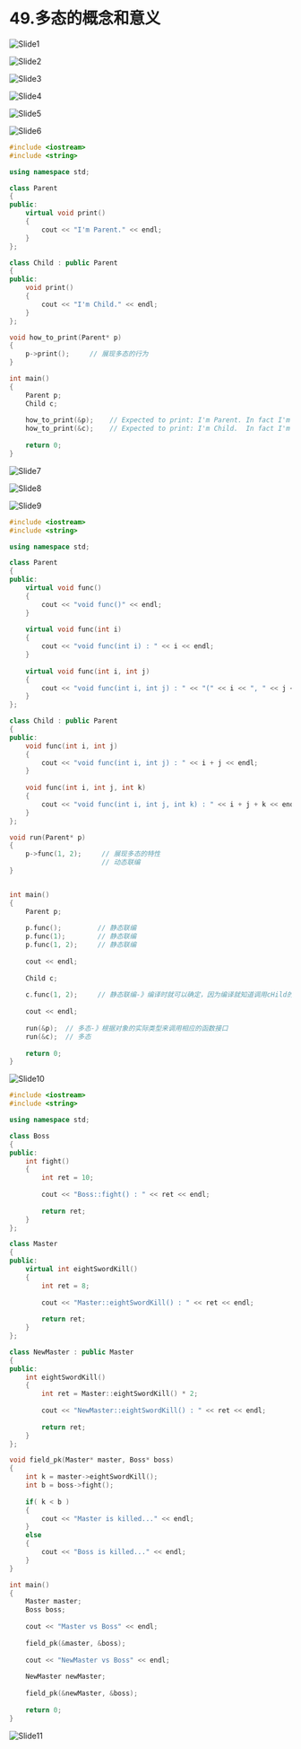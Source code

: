 # 49.多态的概念和意义



![Slide1](49.多态的概念和意义.assets/Slide1.PNG)



![Slide2](49.多态的概念和意义.assets/Slide2.PNG)



![Slide3](49.多态的概念和意义.assets/Slide3.PNG)



![Slide4](49.多态的概念和意义.assets/Slide4.PNG)



![Slide5](49.多态的概念和意义.assets/Slide5.PNG)



![Slide6](49.多态的概念和意义.assets/Slide6.PNG)

```cpp
#include <iostream>
#include <string>

using namespace std;

class Parent
{
public:
    virtual void print()
    {
        cout << "I'm Parent." << endl;
    }
};

class Child : public Parent
{
public:
    void print()
    {
        cout << "I'm Child." << endl;
    }
};

void how_to_print(Parent* p)
{
    p->print();     // 展现多态的行为
}

int main()
{
    Parent p;
    Child c;
    
    how_to_print(&p);    // Expected to print: I'm Parent. In fact I'm Parent
    how_to_print(&c);    // Expected to print: I'm Child.  In fact I'm Child
    
    return 0;
}
```

![Slide7](49.多态的概念和意义.assets/Slide7.PNG)



![Slide8](49.多态的概念和意义.assets/Slide8.PNG)



![Slide9](49.多态的概念和意义.assets/Slide9.PNG)

```cpp
#include <iostream>
#include <string>

using namespace std;

class Parent
{
public:
    virtual void func()
    {
        cout << "void func()" << endl;
    }
    
    virtual void func(int i)
    {
        cout << "void func(int i) : " << i << endl;
    }
    
    virtual void func(int i, int j)
    {
        cout << "void func(int i, int j) : " << "(" << i << ", " << j << ")" << endl;
    }
};

class Child : public Parent
{
public:
    void func(int i, int j)
    {
        cout << "void func(int i, int j) : " << i + j << endl;
    }
    
    void func(int i, int j, int k)
    {
        cout << "void func(int i, int j, int k) : " << i + j + k << endl;
    }
};

void run(Parent* p)
{
    p->func(1, 2);     // 展现多态的特性
                       // 动态联编
}


int main()
{
    Parent p;
    
    p.func();         // 静态联编
    p.func(1);        // 静态联编
    p.func(1, 2);     // 静态联编
    
    cout << endl;
    
    Child c;
    
    c.func(1, 2);     // 静态联编-》编译时就可以确定，因为编译就知道调用cHild的func函数
    
    cout << endl;
    
    run(&p);  // 多态-》根据对象的实际类型来调用相应的函数接口
    run(&c);  // 多态
    
    return 0;
}

```

![Slide10](49.多态的概念和意义.assets/Slide10.PNG)

```cpp
#include <iostream>
#include <string>

using namespace std;

class Boss
{
public:
    int fight()
    {
        int ret = 10;
        
        cout << "Boss::fight() : " << ret << endl;
        
        return ret;
    }
};

class Master
{
public:
    virtual int eightSwordKill()
    {
        int ret = 8;
        
        cout << "Master::eightSwordKill() : " << ret << endl;
        
        return ret;
    }
};

class NewMaster : public Master
{
public:
    int eightSwordKill()
    {
        int ret = Master::eightSwordKill() * 2;
        
        cout << "NewMaster::eightSwordKill() : " << ret << endl;
        
        return ret;
    }
};

void field_pk(Master* master, Boss* boss)
{
    int k = master->eightSwordKill();
    int b = boss->fight();
    
    if( k < b )
    {
        cout << "Master is killed..." << endl;
    }
    else
    {
        cout << "Boss is killed..." << endl;
    }
}

int main()
{
    Master master;
    Boss boss;
    
    cout << "Master vs Boss" << endl;
    
    field_pk(&master, &boss);
    
    cout << "NewMaster vs Boss" << endl;
    
    NewMaster newMaster;
    
    field_pk(&newMaster, &boss);
    
    return 0;
}

```

![Slide11](49.多态的概念和意义.assets/Slide11.PNG)